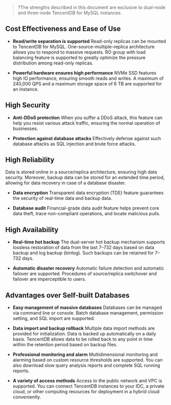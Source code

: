 
>?The strengths described in this document are exclusive to dual-node and three-node TencentDB for MySQL instances.

## Cost Effectiveness and Ease of Use
- **Read/write separation is supported**
Read-only replicas can be mounted to TencentDB for MySQL. One-source-multiple-replica architecture allows you to respond to massive requests. RO group with load balancing feature is supported to greatly optimize the pressure distribution among read-only replicas.

- **Powerful hardware ensures high performance**
NVMe SSD features high IO performance, ensuring smooth reads and writes.
A maximum of 240,000 QPS and a maximum storage space of 6 TB are supported for an instance.

## High Security
- **Anti-DDoS protection**
When you suffer a DDoS attack, this feature can help you resist various attack traffic, ensuring the normal operation of businesses.

- **Protection against database attacks**
Effectively defense against such database attacks as SQL injection and brute force attacks.

## High Reliability
Data is stored online in a source/replica architecture, ensuring high data security. Moreover, backup data can be stored for an extended time period, allowing for data recovery in case of a database disaster.

- **Data encryption**
Transparent data encryption (TDE) feature guarantees the security of real-time data and backup data.

- **Database audit**
Financial-grade data audit feature helps prevent core data theft, trace non-compliant operations, and locate malicious pulls.

## High Availability
- **Real-time hot backup**
The dual-server hot backup mechanism supports lossless restoration of data from the last 7–732 days based on data backup and log backup (binlog). Such backups can be retained for 7–732 days.

- **Automatic disaster recovery**
Automatic failure detection and automatic failover are supported. Procedures of source/replica switchover and failover are imperceptible to users.

## Advantages over Self-built Databases
- **Easy management of massive databases**
Databases can be managed via command line or console. Batch database management, permission setting, and SQL import are supported. 

- **Data import and backup rollback**
Multiple data import methods are provided for initialization. Data is backed up automatically on a daily basis. TencentDB allows data to be rolled back to any point in time within the retention period based on backup files.

- **Professional monitoring and alarm**
Multidimensional monitoring and alarming based on custom resource thresholds are supported. You can also download slow query analysis reports and complete SQL running reports.

- **A variety of access methods**
Access to the public network and VPC is supported. You can connect TencentDB instances to your IDC, a private cloud, or other computing resources for deployment in a hybrid cloud conveniently.

